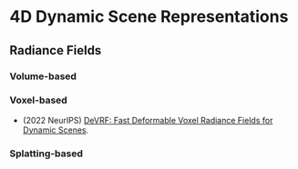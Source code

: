 # 4D Dynamic Scene Representations 



## Radiance Fields 

### Volume-based

### Voxel-based 

* (2022 NeurIPS) [DeVRF: Fast Deformable Voxel Radiance Fields for Dynamic Scenes](./code/(2022)DeVRF).

### Splatting-based
